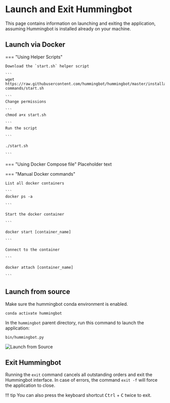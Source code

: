 # Launch and Exit Hummingbot

This page contains information on launching and exiting the application, assuming Hummingbot is installed already on your machine.

## Launch via Docker

=== "Using Helper Scripts"

    Download the `start.sh` helper script

    ```
    wget https://raw.githubusercontent.com/hummingbot/hummingbot/master/installation/docker-commands/start.sh
   
    ```
    Change permissions

    ```
    chmod a+x start.sh

    ```
    Run the script

    ```
    
    ./start.sh
    
    ```

=== "Using Docker Compose file"
    Placeholder text

=== "Manual Docker commands"

    List all docker containers
        
    ```
    docker ps -a

    ```
    
    Start the docker container

    ```

    docker start [container_name]
     
    ``` 
    
    Connect to the container

    ```
    
    docker attach [container_name]

    ```     

## Launch from source

Make sure the hummingbot conda environment is enabled.

```
conda activate hummingbot
```

In the `hummingbot` parent directory, run this command to launch the application:

```
bin/hummingbot.py
```

![Launch from Source](../../../assets/img/launch-from-source.gif)

## Exit Hummingbot

Running the `exit` command cancels all outstanding orders and exit the Hummingbot interface. In case of errors, the command `exit -f` will force the application to close.

!!! tip
    You can also press the keyboard shortcut <kbd>Ctrl</kbd> + <kbd>C</kbd> twice to exit.
